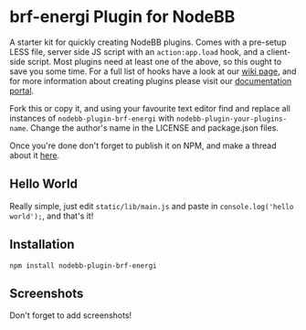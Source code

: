 # brf-energi Plugin for NodeBB

A starter kit for quickly creating NodeBB plugins. Comes with a pre-setup LESS file, server side JS script with an `action:app.load` hook, and a client-side script. Most plugins need at least one of the above, so this ought to save you some time. For a full list of hooks have a look at our [wiki page](https://github.com/NodeBB/NodeBB/wiki/Hooks), and for more information about creating plugins please visit our [documentation portal](https://docs.nodebb.org/).

Fork this or copy it, and using your favourite text editor find and replace all instances of `nodebb-plugin-brf-energi` with `nodebb-plugin-your-plugins-name`. Change the author's name in the LICENSE and package.json files.

Once you're done don't forget to publish it on NPM, and make a thread about it [here](https://docs.nodebb.org/en/latest/plugins/hooks.html).


## Hello World

Really simple, just edit `static/lib/main.js` and paste in `console.log('hello world');`, and that's it!

## Installation

    npm install nodebb-plugin-brf-energi

## Screenshots

Don't forget to add screenshots!
